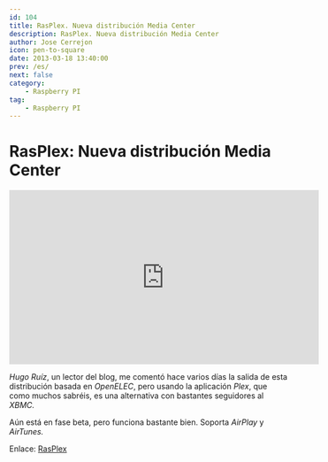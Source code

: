 ```yaml
---
id: 104
title: RasPlex. Nueva distribución Media Center
description: RasPlex. Nueva distribución Media Center
author: Jose Cerrejon
icon: pen-to-square
date: 2013-03-18 13:40:00
prev: /es/
next: false
category:
    - Raspberry PI
tag:
    - Raspberry PI
---
```


# RasPlex: Nueva distribución Media Center

<iframe width="560" height="315" src="https://www.youtube.com/embed/n2d4c8JIT0E" frameborder="0" allowfullscreen></iframe>

_Hugo Ruíz_, un lector del blog, me comentó hace varios días la salida de esta distribución basada en _OpenELEC_, pero usando la aplicación _Plex_, que como muchos sabréis, es una alternativa con bastantes seguidores al _XBMC._

Aún está en fase beta, pero funciona bastante bien. Soporta _AirPlay_ y _AirTunes._

Enlace: [RasPlex](https://rasplex.com/)
